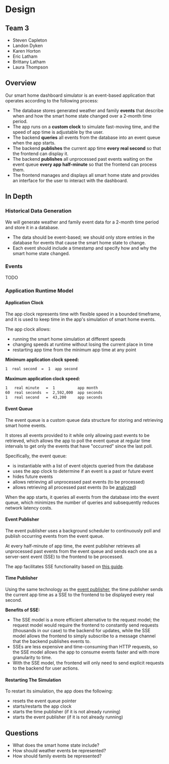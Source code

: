 # Design

## Team 3

- Steven Capleton
- Landon Dyken
- Karen Horton
- Eric Latham
- Brittany Latham
- Laura Thompson

## Overview

Our smart home dashboard simulator is an event-based application that operates according to the following process:

- The database stores generated weather and family **events** that describe when and how the smart home state changed over a 2-month time period.
- The app runs on a **custom clock** to simulate fast-moving time, and the speed of app time is adjustable by the user.
- The backend **queries** all events from the database into an event queue when the app starts.
- The backend **publishes** the current app time **every real second** so that the frontend can display it.
- The backend **publishes** all unprocessed past events waiting on the event queue **every app half-minute** so that the frontend can process them.
- The frontend manages and displays all smart home state and provides an interface for the user to interact with the dashboard.

## In Depth

### Historical Data Generation

We will generate weather and family event data for a 2-month time period and store it in a database.

- The data should be event-based; we should only store entries in the database for events that cause the smart home state to change.
- Each event should include a timestamp and specify how and why the smart home state changed.

### Events

TODO

### Application Runtime Model

#### Application Clock

The app clock represents time with flexible speed in a bounded timeframe, and it is used to keep time in the app's simulation of smart home events.

The app clock allows:

- running the smart home simulation at different speeds
- changing speeds at runtime without losing the current place in time
- restarting app time from the minimum app time at any point

**Minimum application clock speed:**

```txt
1  real second  =  1  app second
```

**Maximum application clock speed:**

```txt
1   real minute   =  1          app month
60  real seconds  =  2,592,000  app seconds
1   real second   =  43,200     app seconds
```

#### Event Queue

The event queue is a custom queue data structure for storing and retrieving smart home events.

It stores all events provided to it while only allowing past events to be retrieved, which allows the app to poll the event queue at regular time intervals to get only the events that have "occurred" since the last poll.

Specifically, the event queue:

- is instantiable with a list of event objects queried from the database
- uses the app clock to determine if an event is a past or future event
- hides future events
- allows retrieving all unprocessed past events (to be processed)
- allows retrieving all processed past events (to be [analyzed](#data-analysis))

When the app starts, it queries all events from the database into the event queue, which minimizes the number of queries and subsequently reduces network latency costs.

#### Event Publisher

The event publisher uses a background scheduler to continuously poll and publish occurring events from the event queue.

At every half-minute of app time, the event publisher retrieves all unprocessed past events from the event queue and sends each one as a server-sent event (SSE) to the frontend to be processed.

The app facilitates SSE functionality based on [this guide](https://www.velotio.com/engineering-blog/how-to-implement-server-sent-events-using-python-flask-and-react).

#### Time Publisher

Using the same technology as the [event publisher](#event-publisher), the time publisher sends the current app time as a SSE to the frontend to be displayed every real second.

**Benefits of SSE:**

- The SSE model is a more efficient alternative to the request model; the request model would require the frontend to constantly send requests (thousands in our case) to the backend for updates, while the SSE model allows the frontend to simply subscribe to a message channel that the backend publishes events to.
- SSEs are less expensive and time-consuming than HTTP requests, so the SSE model allows the app to consume events faster and with more granularity to time.
- With the SSE model, the frontend will only need to send explicit requests to the backend for user actions.

#### Restarting The Simulation

To restart its simulation, the app does the following:

- resets the event queue pointer
- starts/restarts the app clock
- starts the time publisher (if it is not already running)
- starts the event publisher (if it is not already running)

## Questions

- What does the smart home state include?
- How should weather events be represented?
- How should family events be represented?
